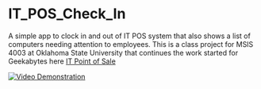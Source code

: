 IT_POS_Check_In
===============

A simple app to clock in and out of IT POS system that also shows a list of computers needing attention to employees. This is a class project for MSIS 4003 at Oklahoma State University that continues the work started for Geekabytes here [IT Point of Sale](https://github.com/RyanDawkins/it-point-of-sale)

[![Video Demonstration](http://img.youtube.com/vi/L51B-wW8wlk/0.jpg)](http://www.youtube.com/watch?v=L51B-wW8wlk)

